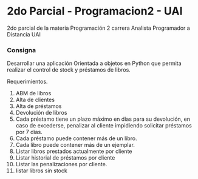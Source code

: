 # 2do Parcial - Programacion2 - UAI
2do parcial de la materia Programación 2 carrera Analista Programador a Distancia UAI

### Consigna

Desarrollar una aplicación Orientada a objetos en Python que permita realizar el control de stock y préstamos de libros.

Requerimientos.

1) ABM de libros
2) Alta de clientes
3) Alta de préstamos
4) Devolución de libros
5) Cada préstamo tiene un plazo máximo en días para su devolución, en caso de excederse, penalizar al cliente impidiendo solicitar préstamos por 7 días.
6) Cada préstamo puede contener más de un libro.
7) Cada libro puede contener más de un ejemplar.
8) Listar libros prestados actualmente por cliente
9) Listar historial de préstamos por cliente
10) Listar las penalizaciones por cliente.
11) listar libros sin stock

